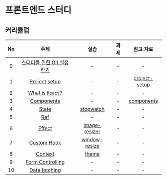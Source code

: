 # 프론트엔드 스터디

## 커리큘럼
| No | 주제 | 실습 | 과제 | 참고 자료 |
|:--:|:--:|:--:|:--:|:--:|
| 0 | [스터디를 위한 Git 설정하기](https://www.notion.so/apptive/Git-1b7e3d4189a581ae8e19fcee97b27e48?source=copy_link) | - | - | - |
| 1 | [Project setup](https://www.notion.so/apptive/Project-setup-1b7e3d4189a581cea787e9383d961e13?source=copy_link) | - | - | [project-setup](https://github.com/ApptiveDev/study-frontend/tree/378e70cd876cf24b8ab884b1ccf69c972efcc2fb) |
| 2 | [What is `React`?](https://www.notion.so/apptive/What-is-React-1b7e3d4189a581098cdef31e779ef658?source=copy_link) | - | - | - |
| 3 | [Components](https://www.notion.so/apptive/Components-1b7e3d4189a581eeb538dd6bda18fe3d?source=copy_link) | - | - | [components](https://github.com/ApptiveDev/study-frontend/tree/615b5ba218fba54aca32b666d4724eef606e6393) |
| 4 | [State](https://www.notion.so/apptive/State-1b7e3d4189a5813aa9f4c8d1d5b37245?source=copy_link) | [stopwatch](https://github.com/ApptiveDev/study-frontend/tree/feat/stopwatch) | - | - |
| 5 | [Ref](https://www.notion.so/apptive/Ref-1b7e3d4189a5817abba4ee627f6d9b7d?source=copy_link) | - | - | - |
| 6 | [Effect](https://www.notion.so/apptive/Effect-1b7e3d4189a581ebb527f56661db7e21?source=copy_link) | [image-resizer](https://github.com/ApptiveDev/study-frontend/tree/feat/image-resizer) | - | - |
| 7 | [Custom Hook](https://www.notion.so/apptive/Custom-Hook-1b7e3d4189a581b8bb2fd7e943837774?source=copy_link) | [window-resize](https://github.com/ApptiveDev/study-frontend/tree/feat/window-size) | - | - |
| 8 | [Context](https://www.notion.so/apptive/Context-1b7e3d4189a58156a57ac5ef7dc90ae9?source=copy_link)| [theme](https://github.com/ApptiveDev/study-frontend/tree/feat/theme) | - | - |
| 9 | [Form Controlling](https://www.notion.so/apptive/Form-Controlling-1b7e3d4189a58139af8cfdbc6da758fb?source=copy_link) | - | - | - |
| 10 | [Data fetching](https://www.notion.so/apptive/Data-fetching-1b7e3d4189a581ecabfbe517f5fb4b7e?source=copy_link) | - | - | - |
